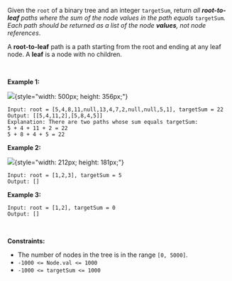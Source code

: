 Given the `root` of a binary tree and an integer `targetSum`, return
*all **root-to-leaf** paths where the sum of the node values in the path
equals* `targetSum`*. Each path should be returned as a list of the node
**values**, not node references*.

A **root-to-leaf** path is a path starting from the root and ending at
any leaf node. A **leaf** is a node with no children.

 

**Example 1:**

![](https://assets.leetcode.com/uploads/2021/01/18/pathsumii1.jpg){style="width: 500px; height: 356px;"}

    Input: root = [5,4,8,11,null,13,4,7,2,null,null,5,1], targetSum = 22
    Output: [[5,4,11,2],[5,8,4,5]]
    Explanation: There are two paths whose sum equals targetSum:
    5 + 4 + 11 + 2 = 22
    5 + 8 + 4 + 5 = 22

**Example 2:**

![](https://assets.leetcode.com/uploads/2021/01/18/pathsum2.jpg){style="width: 212px; height: 181px;"}

    Input: root = [1,2,3], targetSum = 5
    Output: []

**Example 3:**

    Input: root = [1,2], targetSum = 0
    Output: []

 

**Constraints:**

-   The number of nodes in the tree is in the range `[0, 5000]`.
-   `-1000 <= Node.val <= 1000`
-   `-1000 <= targetSum <= 1000`
